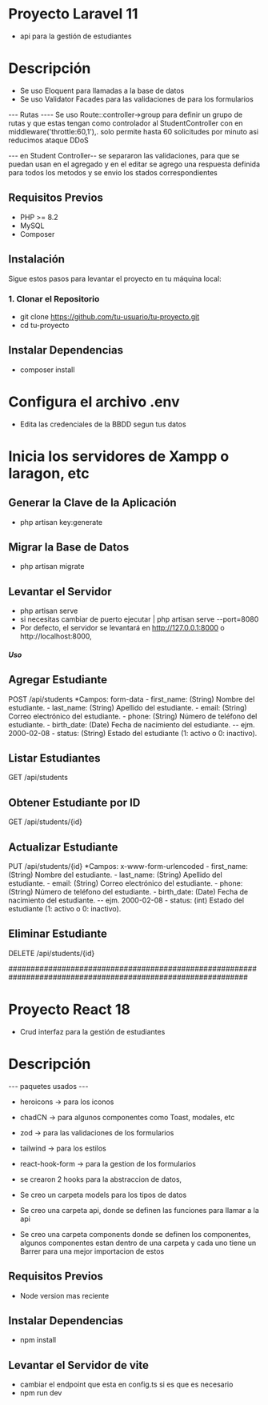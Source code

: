 # Proyecto Laravel 11 
- api para la gestión de estudiantes

# Descripción
- Se uso Eloquent para llamadas a la base de datos
- Se uso Validator Facades para las validaciones de para los formularios

--- Rutas ----
Se uso Route::controller->group para definir un grupo de rutas y que estas tengan como controlador al StudentController
con en middleware('throttle:60,1'),. solo permite hasta 60 solicitudes por minuto asi reducimos ataque DDoS

--- en Student Controller--
se separaron las validaciones, para que se puedan usan en el agregado y en el editar
se agrego una respuesta definida para todos los metodos y se envio los stados correspondientes

## Requisitos Previos
- PHP >= 8.2
- MySQL
- Composer

## Instalación
Sigue estos pasos para levantar el proyecto en tu máquina local: 
### 1. Clonar el Repositorio
- git clone https://github.com/tu-usuario/tu-proyecto.git
- cd tu-proyecto

## Instalar Dependencias
- composer install

# Configura el archivo .env
- Edita las credenciales de la BBDD segun tus datos

# Inicia los servidores de Xampp o laragon, etc

## Generar la Clave de la Aplicación
- php artisan key:generate

## Migrar la Base de Datos
- php artisan migrate

## Levantar el Servidor
- php artisan serve
- si necesitas cambiar de puerto ejecutar | php artisan serve --port=8080
- Por defecto, el servidor se levantará en http://127.0.0.1:8000 o http://localhost:8000, 

##### Uso
## Agregar Estudiante
POST /api/students
*Campos: form-data
    - first_name: (String) Nombre del estudiante.
    - last_name: (String) Apellido del estudiante.
    - email: (String) Correo electrónico del estudiante.
    - phone: (String) Número de teléfono del estudiante.
    - birth_date: (Date) Fecha de nacimiento del estudiante. -- ejm. 2000-02-08
    - status: (String) Estado del estudiante (1: activo o 0: inactivo).
## Listar Estudiantes
GET /api/students 
## Obtener Estudiante por ID
GET /api/students/{id}
## Actualizar Estudiante
PUT /api/students/{id}
*Campos: x-www-form-urlencoded
    - first_name: (String) Nombre del estudiante.
    - last_name: (String) Apellido del estudiante.
    - email: (String) Correo electrónico del estudiante.
    - phone: (String) Número de teléfono del estudiante.
    - birth_date: (Date) Fecha de nacimiento del estudiante. -- ejm. 2000-02-08
    - status: (int) Estado del estudiante (1: activo o 0: inactivo).
## Eliminar Estudiante
DELETE /api/students/{id}

##############################################################################################################

# Proyecto React 18
- Crud interfaz para la gestión de estudiantes

# Descripción

--- paquetes usados ---
- heroicons -> para los iconos
- chadCN -> para algunos componentes como Toast, modales, etc
- zod -> para las validaciones de los formularios
- tailwind -> para los estilos 
- react-hook-form -> para la gestion de los formularios


- se crearon 2 hooks para la abstraccion de datos, 

- Se creo un carpeta models para los tipos de datos
- Se creo una carpeta api, donde se definen las funciones para llamar a la api
- Se creo una carpeta components donde se definen los componentes, algunos componentes
  estan dentro de una carpeta y cada uno tiene un Barrer para una mejor importacion de estos

## Requisitos Previos
- Node version mas reciente

## Instalar Dependencias
- npm install

## Levantar el Servidor de vite
- cambiar el endpoint que esta en config.ts si es que es necesario
- npm run dev